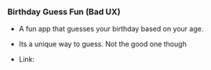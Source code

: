 ### Birthday Guess Fun (Bad UX)
- A fun app that guesses your birthday based on your age. 
- Its a unique way to guess. Not the good one though

- Link: 